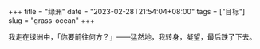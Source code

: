+++
title = "绿洲"
date = "2023-02-28T21:54:04+08:00"
tags = ["目标"]
slug = "grass-ocean"
+++

我走在绿洲中，「你要前往何方？」——猛然地，我转身，凝望，最后跌了下去。
